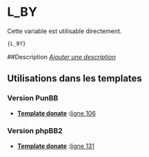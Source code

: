 # L_BY


Cette variable est utilisable directement.

```html
{L_BY}
```

##Description
[*Ajouter une description*](https://fa-tvars.appspot.com/var/L_BY)

## Utilisations dans les templates

### Version PunBB

* __[Template donate](../tpl/var/punbb/donate.md#readme) :__[ligne 106](../tpl/src/punbb/donate.tpl#L106)

### Version phpBB2

* __[Template donate](../tpl/var/subsilver/donate.md#readme) :__[ligne 131](../tpl/src/subsilver/donate.tpl#L131)